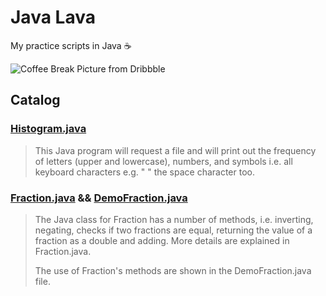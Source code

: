# Java Lava

My practice scripts in Java ☕

![Coffee Break Picture from Dribbble](https://cdn.dribbble.com/users/1294892/screenshots/3463897/tea-01.jpg)

## Catalog

### [Histogram.java]()

> This Java program will request a file and will print out the frequency of letters (upper and lowercase), numbers, and symbols i.e. all keyboard characters e.g. " " the space character too.

### [Fraction.java](javalava/Fraction.java) && [DemoFraction.java](javalava/DemoFraction.java)

> The Java class for Fraction has a number of methods, i.e. inverting, negating, checks if two fractions are equal, returning the value of a fraction as a double and adding. More details are explained in Fraction.java. 
> 
> The use of Fraction's methods are shown in the DemoFraction.java file. 

